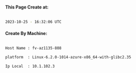 
   
#### This Page Create at:

```bash

2023-10-25 - 16:32:06 UTC

```

#### Create By Machine:

```bash

Host Name : fv-az1135-808

platform  : Linux-6.2.0-1014-azure-x86_64-with-glibc2.35

Ip Local  : 10.1.102.3

```

